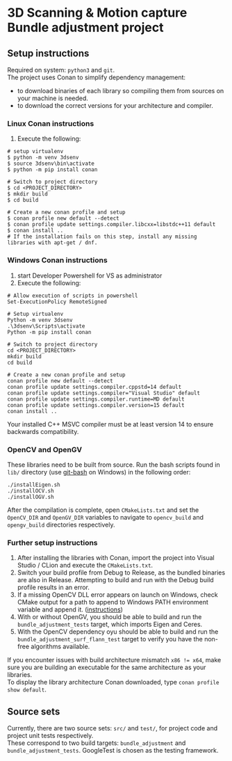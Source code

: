 # 3D Scanning & Motion capture Bundle adjustment project

## Setup instructions

Required on system: `python3` and `git`.\
The project uses Conan to simplify dependency management:

* to download binaries of each library so compiling them from sources on your machine is needed.
* to download the correct versions for your architecture and compiler.

### Linux Conan instructions

1. Execute the following:

```shell
# setup virtualenv
$ python -m venv 3dsenv
$ source 3dsenv\bin\activate
$ python -m pip install conan

# Switch to project directory
$ cd <PROJECT_DIRECTORY>
$ mkdir build
$ cd build

# Create a new conan profile and setup
$ conan profile new default --detect
$ conan profile update settings.compiler.libcxx=libstdc++11 default
$ conan install ..
# If the installation fails on this step, install any missing libraries with apt-get / dnf.
```

### Windows Conan instructions

1. start Developer Powershell for VS as administrator
2. Execute the following:

```shell
# Allow execution of scripts in powershell
Set-ExecutionPolicy RemoteSigned

# Setup virtualenv
Python -m venv 3dsenv
.\3dsenv\Scripts\activate
Python -m pip install conan

# Switch to project directory
cd <PROJECT_DIRECTORY>
mkdir build
cd build

# Create a new conan profile and setup
conan profile new default --detect
conan profile update settings.compiler.cppstd=14 default
conan profile update settings.compiler="Visual Studio" default
conan profile update settings.compiler.runtime=MD default
conan profile update settings.compiler.version=15 default
conan install ..
```

Your installed C++ MSVC compiler must be at least version 14 to ensure backwards compatibility.

### OpenCV and OpenGV
These libraries need to be built from source. Run the bash scripts found in `lib/` directory (use [git-bash](https://git-scm.com/downloads) on Windows) in the following order:
```
./installEigen.sh
./installOCV.sh
./installOGV.sh
```
After the compilation is complete, open `CMakeLists.txt` and set the `OpenCV_DIR` and `OpenGV_DIR` variables to navigate to
`opencv_build` and `opengv_build` directories respectively.

### Further setup instructions

1. After installing the libraries with Conan, import the project into Visual Studio / CLion and execute
the `CMakeLists.txt`.
2. Switch your build profile from Debug to Release, as the bundled binaries are also in Release. Attempting to build and
run with the Debug build profile results in an error.
3. If a missing OpenCV DLL error appears on launch on Windows, check CMake output for a path to append to Windows PATH
environment variable and append it. ([instructions](https://www.architectryan.com/2018/03/17/add-to-the-path-on-windows-10/))
4. With or without OpenGV, you should be able to build and run the `bundle_adjustment_tests` target, which imports
Eigen and Ceres.
5. With the OpenCV dependency oyu should be able to build and run the `bundle_adjustment_surf_flann_test` target to verify
you have the non-free algorithms available.

If you encounter issues with build architecture mismatch `x86 != x64`, make sure you are building an
executable for the same architecture as your libraries.\
To display the library architecture Conan downloaded, type `conan profile show default`.

## Source sets

Currently, there are two source sets: `src/` and `test/`, for project code and project unit tests respectively.\
These correspond to two build targets: `bundle_adjustment` and `bundle_adjustment_tests`. GoogleTest is chosen as the testing framework.